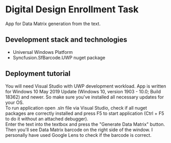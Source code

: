 # Digital Design Enrollment Task
App for Data Matrix generation from the text.  
## Development stack and technologies
 - Universal Windows Platform
 - Syncfusion.SfBarcode.UWP nuget package
## Deployment tutorial
You will need Visual Studio with UWP development workload. App is written for Windows 10 May 2019 Update (Windows 10, version 1903 - 10.0; Build 18362) and newer. So make sure you've installed all necessary updates for your OS.  
To run application open .sln file via Visual Studio, check if all nuget packages are correctly installed and press F5 to start application (Ctrl + F5 to do it without an attached debugger).  
Enter the text into the textbox and press the "Generate Data Matrix" button. Then you'll see Data Matrix barcode on the right side of the window. I personally have used Google Lens to check if the barcode is correct.  